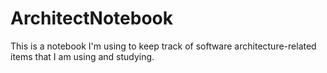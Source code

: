 # ArchitectNotebook

This is a notebook I'm using to keep track of software architecture-related items that I am using and studying.
